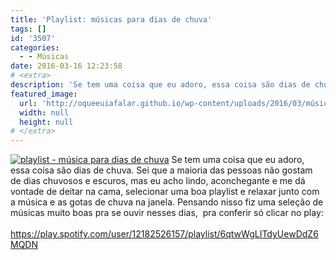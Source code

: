 ```yaml
---
title: 'Playlist: músicas para dias de chuva'
tags: []
id: '3507'
categories:
  - - Músicas
date: 2016-03-16 12:23:58
# <extra>
description: 'Se tem uma coisa que eu adoro, essa coisa são dias de chuva. Sei que a maioria das pessoas não gostam de dias chuvosos e escuros, mas eu acho lindo, aconchegante e me dá vontade de deitar na cama, selecionar uma boa playlist e relaxar junto com a música e as gotas de chuva na janela. Pensando nisso fiz uma seleção de músicas muito boas pra se ouvir nesses dias,  pra conferir só clicar no play: &nbsp;'
featured_image: 
  url: 'http://oqueeuiafalar.github.io/wp-content/uploads/2016/03/músicas-para-dia-de-chuva-822x1024.jpg'
  width: null
  height: null
# </extra>
---
```


[![playlist - música para dias de chuva](/wp-content/uploads/2016/03/músicas-para-dia-de-chuva-822x1024.jpg)](/wp-content/uploads/2016/03/músicas-para-dia-de-chuva.jpg) Se tem uma coisa que eu adoro, essa coisa são dias de chuva. Sei que a maioria das pessoas não gostam de dias chuvosos e escuros, mas eu acho lindo, aconchegante e me dá vontade de deitar na cama, selecionar uma boa playlist e relaxar junto com a música e as gotas de chuva na janela. Pensando nisso fiz uma seleção de músicas muito boas pra se ouvir nesses dias,  pra conferir só clicar no play:   https://play.spotify.com/user/12182526157/playlist/6qtwWgLITdyUewDdZ6MQDN
